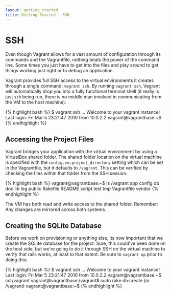 ```yaml
---
layout: getting_started
title: Getting Started - SSH
---
```

# SSH

Even though Vagrant allows for a vast amount of configuration through its
commands and the Vagrantfile, nothing beats the power of the command line.
Some times you just have to get into the files and play around to get things
working just right or to debug an application.

Vagrant provides full SSH access to the virtual environments it creates
through a single command: `vagrant ssh`. By running `vagrant ssh`, Vagrant
will automatically drop you into a fully functional terminal shell (it
really is just `ssh`  being run, there is no middle man involved in communicating
from the VM to the host machine).

{% highlight bash %}
$ vagrant ssh
...
Welcome to your vagrant instance!
Last login: Fri Mar  5 23:21:47 2010 from 10.0.2.2
vagrant@vagrantbase:~$
{% endhighlight %}

## Accessing the Project Files

Vagrant bridges your application with the virtual environment by using a
VirtualBox shared folder. The shared folder location on the virtual machine
is specified with the `config.vm.project_directory` setting which can be set
in the Vagrantfile, but it defaults to `/vagrant`. This can be verified by
checking the files within that folder from the SSH session.

{% highlight bash %}
vagrant@vagrantbase:~$ ls /vagrant
app  config  db  doc  lib  log  public  Rakefile
README  script  test  tmp  Vagrantfile  vendor
{% endhighlight %}

The VM has both read and write access to the shared folder. Remember: Any
changes are mirrored across both systems.

## Creating the SQLite Database

Before we work on provisioning or anything else, its now important that
we create the SQLite database for the project. Sure, this could've been
done on the host side, but we're going to do it through SSH on the virtual
machine to verify that rails works, at least to that extent. Be sure to
`vagrant up` prior to doing this:

{% highlight bash %}
$ vagrant ssh
...
Welcome to your vagrant instance!
Last login: Fri Mar  5 23:21:47 2010 from 10.0.2.2
vagrant@vagrantbase:~$ cd /vagrant
vagrant@vagrantbase:/vagrant$ sudo rake db:create
(in /vagrant)
vagrant@vagrantbase:~$
{% endhighlight %}

